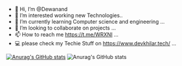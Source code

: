 - 👋 Hi, I’m @Dewanand
- 👀 I’m interested working new Technologies..
- 🌱 I’m currently learning Computer science and engineering ...
- 💞️ I’m looking to collaborate on projects ...
- 📫 How to reach me https://t.me/WRXNI ...
- 💻 please check my Techie Stuff on https://www.devkhilar.tech/ ...

<!---
Dewanand7/Dewanand7 is a ✨ special ✨ repository because its `README.md` (this file) appears on your GitHub profile.
You can click the Preview link to take a look at your changes.
--->
[![Anurag's GitHub stats](https://github-readme-stats.vercel.app/api?username=Dewanand7)](https://github.com/anuraghazra/github-readme-stats)
![Anurag's GitHub stats](https://github-readme-stats.vercel.app/api?username=anuraghazra&show_icons=true)

